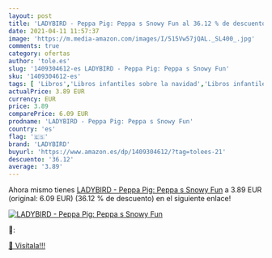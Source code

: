 ```yaml
---
layout: post
title: 'LADYBIRD - Peppa Pig: Peppa s Snowy Fun al 36.12 % de descuento'
date: 2021-04-11 11:57:37
image: 'https://m.media-amazon.com/images/I/515Vw57jQAL._SL400_.jpg'
comments: true
category: ofertas
author: 'tole.es'
slug: '1409304612-es LADYBIRD - Peppa Pig: Peppa s Snowy Fun'
sku: '1409304612-es'
tags: [ 'Libros','Libros infantiles sobre la navidad','Libros infantiles sobre vacaciones y festivales','Libros para niños','Literatura y ficción para niños','ladybird','peppa','pig', ]
actualPrice: 3.89 EUR
currency: EUR
price: 3.89
comparePrice: 6.09 EUR
prodname: 'LADYBIRD - Peppa Pig: Peppa s Snowy Fun'
country: 'es'
flag: '🇪🇸'
brand: 'LADYBIRD'
buyurl: 'https://www.amazon.es/dp/1409304612/?tag=tolees-21'
descuento: '36.12'
average: '3.89'
---
```


Ahora mismo tienes [LADYBIRD - Peppa Pig: Peppa s Snowy Fun](https://www.amazon.es/dp/1409304612/?tag=tolees-21) a 3.89 EUR (original: 6.09 EUR) (36.12 %  de descuento) en el siguiente enlace!

[![LADYBIRD - Peppa Pig: Peppa s Snowy Fun](https://m.media-amazon.com/images/I/515Vw57jQAL._SL400_.jpg)](https://www.amazon.es/dp/1409304612/?tag=tolees-21)

🔎:


[🛒 Visítala!!!](https://www.amazon.es/dp/1409304612/?tag=tolees-21)

